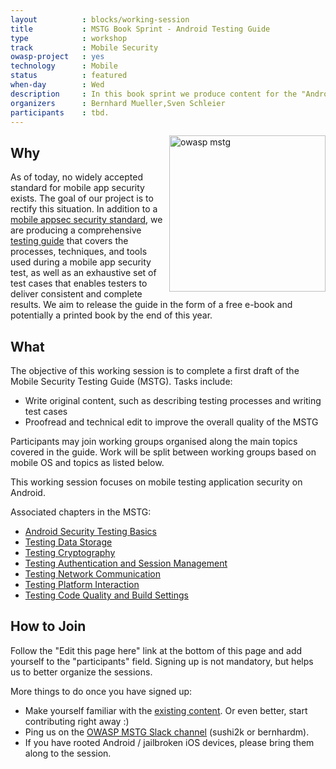 ```yaml
---
layout          : blocks/working-session
title           : MSTG Book Sprint - Android Testing Guide
type            : workshop
track           : Mobile Security
owasp-project   : yes
technology      : Mobile
status          : featured
when-day        : Wed
description     : In this book sprint we produce content for the "Android Testing Guide" chapter of the Mobile Security Testing Guide.
organizers      : Bernhard Mueller,Sven Schleier
participants    : tbd.
---
```


<img src="https://media.githubusercontent.com/media/OWASP/owasp-mstg/master/Document/Images/titlepage-small.jpg" width="250px" align="right" alt="owasp mstg"/>

## Why

As of today, no widely accepted standard for mobile app security exists. The goal of our project is to rectify this situation. In addition to a [mobile appsec security standard](https://github.com/OWASP/owasp-masvs), we are producing a comprehensive [testing guide](https://github.com/OWASP/owasp-mstg) that covers the processes, techniques, and tools used during a mobile app security test, as well as an exhaustive set of test cases that enables testers to deliver consistent and complete results. We aim to release the guide in the form of a free e-book and potentially a printed book by the end of this year.

## What

The objective of this working session is to complete a first draft of the Mobile Security Testing Guide (MSTG). Tasks include:

- Write original content, such as describing testing processes and writing test cases
- Proofread and technical edit to improve the overall quality of the MSTG

Participants may join working groups organised along the main topics covered in the guide. Work will be split between working groups based on mobile OS and topics as listed below.

This working session focuses on mobile testing application security on Android.

Associated chapters in the MSTG:

- [Android Security Testing Basics](https://github.com/OWASP/owasp-mstg/blob/master/Document/0x05b-Basic-Security_Testing.md)
- [Testing Data Storage](https://github.com/OWASP/owasp-mstg/blob/master/Document/0x05d-Testing-Data-Storage.md)
- [Testing Cryptography](https://github.com/OWASP/owasp-mstg/blob/master/Document/0x05e-Testing-Cryptography.md)
- [Testing Authentication and Session Management](https://github.com/OWASP/owasp-mstg/blob/master/Document/0x05f-Testing-Authentication.md)
- [Testing Network Communication](https://github.com/OWASP/owasp-mstg/blob/master/Document/0x05g-Testing-Network-Communication.md)
- [Testing Platform Interaction](https://github.com/OWASP/owasp-mstg/blob/master/Document/0x05h-Testing-Platform-Interaction.md)
- [Testing Code Quality and Build Settings](https://github.com/OWASP/owasp-mstg/blob/master/)

## How to Join

Follow the "Edit this page here" link at the bottom of this page and add yourself to the "participants" field. Signing up is not mandatory, but helps us to better organize the sessions.

More things to do once you have signed up:

- Make yourself familiar with the [existing content](https://github.com/OWASP/owasp-mstg). Or even better, start contributing right away :)
- Ping us on the [OWASP MSTG Slack channel](https://owasp.slack.com/messages/project-mobile_omtg/details/) (sushi2k or bernhardm).
- If you have rooted Android / jailbroken iOS devices, please bring them along to the session.

